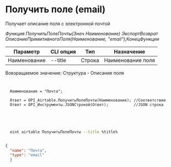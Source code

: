 ﻿---
sidebar_position: 8
---

# Получить поле (email)
 Получает описание поля с электронной почтой


*Функция ПолучитьПолеПочты(Знач Наименование) ЭкспортВозврат ОписаниеПримитивногоПоля(Наименование, "email");КонецФункции*

  | Параметр | CLI опция | Тип | Назначение |
  |-|-|-|-|
  | Наименование | --title | Строка | Наименование поля |

  
  Вовзращаемое значение:   Структура -  Описание поля

```bsl title="Пример кода"
	
  
  Наименование = "Почта";
  
  Ответ = OPI_Airtable.ПолучитьПолеПочты(Наименование); //Соответствие
  Ответ = OPI_Инструменты.JSONСтрокой(Ответ);           //JSON строка
  

	
```

```sh title="Пример команд CLI"
    
  oint airtable ПолучитьПолеПочты --title %title%

```


```json title="Результат"

{
  "name": "Почта",
  "type": "email"
  }

```

